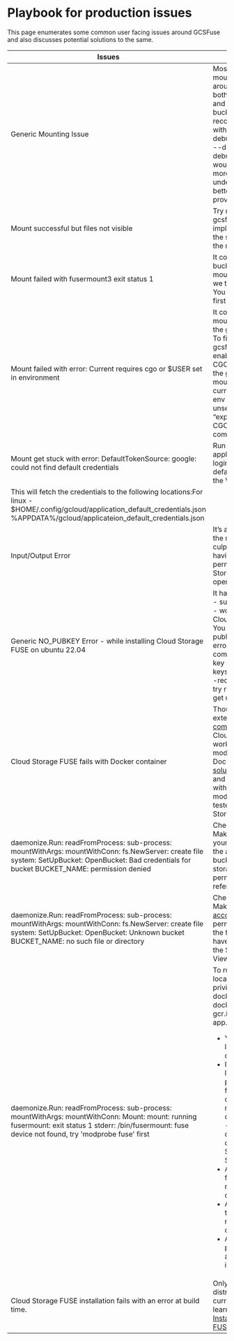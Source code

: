 # Playbook for production issues
This page enumerates some common user facing issues around GCSFuse and also discusses potential solutions to the same.

| Issues | Fix                                                                                                                                                                                                                                                                                                                                                                                                                                                                                                                                                                                                        |
|-----------|------------------------------------------------------------------------------------------------------------------------------------------------------------------------------------------------------------------------------------------------------------------------------------------------------------------------------------------------------------------------------------------------------------------------------------------------------------------------------------------------------------------------------------------------------------------------------------------------------------|
 | Generic Mounting Issue| Most of the common mount point issues are around permissions on both local mount point and the Cloud Storage bucket. It is highly recommended to retry with --foreground --debug_fuse --debug_fs --debug_gcs --debug_http flags which would provide much more detailed logs to understand the errors better and possibly provide a solution.                                                                                                                                                                                                                                                               |
 | Mount successful but files not visible | Try mounting the gcsfuse with --implicit-dir flag. Read the semantics to know the reasoning.                                                                                                                                                                                                                                                                                                                                                                                                                                                                                                               |
| Mount failed with fusermount3 exit status 1 | It comes when the bucket is already mounted in a folder and we try to mount it again. You need to unmount first and then remount                                                                                                                                                                                                                                                                                                                                                                                                                                                                           |
| Mount failed with error: Current requires cgo or $USER set in environment | It comes when we try mounting by building the gcsfuse codebase. To fix this, build the gcsfuse package by enabling the CGO_ENABLED flag in the go env and then mount back. Check the current value using - go env command. If it is unset, set this using - “export CGO_ENABLED=1” command.                                                                                                                                                                                                                                                                                                                |
 | Mount get stuck with error: DefaultTokenSource: google: could not find default credentials | Run “gcloud auth application-default login” command to fetch default credentials to the VM.                                                                                                                                                                                                                                                                                                                                                                                                                                                                                                                
This will fetch the credentials to the following locations:For linux - $HOME/.config/gcloud/application_default_credentials.json %APPDATA%/gcloud/applicateion_default_credentials.json |
| Input/Output Error | It’s a generic error, but the most probable culprit is the bucket not having the right permission for Cloud Storage FUSE to operate on. Ref - [here](https://stackoverflow.com/questions/36382704/gcsfuse-input-output-error)                                                                                                                                                                                                                                                                                                                                                                              |
| Generic NO_PUBKEY Error - while installing Cloud Storage FUSE on ubuntu 22.04 | It happens while running - sudo apt-get update - working on installing Cloud Storage FUSE. You just have to add the pubkey you get in the error using the below command: sudo apt-key adv --keyserver keyserver.ubuntu.com --recv-keys <PUBKEY> And then try running sudo apt-get update                                                                                                                                                                                                                                                                                                                   |
|Cloud Storage FUSE fails with Docker container| Though not tested extensively, the [community](https://stackoverflow.com/questions/65715624/permission-denied-with-gcsfuse-in-unprivileged-ubuntu-based-docker-container) reports that Cloud Storage FUSE works only in privileged mode when used with Docker. There are [solutions](https://cloud.google.com/iam/docs/service-account-overview) which exist and claim to do so without privileged mode, but these are not tested by the Cloud Storage FUSE team                                                                                                                                           |
| daemonize.Run: readFromProcess: sub-process: mountWithArgs: mountWithConn: fs.NewServer: create file system: SetUpBucket: OpenBucket: Bad credentials for bucket BUCKET_NAME: permission denied | Check the bucket name. Make sure it is within your project. Make sure the applied roles on the bucket  contain storage.objects.list permission. You can refer to them [here](https://cloud.google.com/storage/docs/access-control/iam-roles).                                                                                                                                                                                                                                                                                                                                                              
| daemonize.Run: readFromProcess: sub-process: mountWithArgs: mountWithConn: fs.NewServer: create file system: SetUpBucket: OpenBucket: Unknown bucket BUCKET_NAME: no such file or directory | Check the bucket name. Make sure the [service account](https://www.google.com/url?q=https://cloud.google.com/iam/docs/service-accounts&sa=D&source=docs&ust=1679992003850814&usg=AOvVaw3nJ6wNQK4FZdgm8gBTS82l) has permissions to access the files. It must at least have the permissions of the Storage Object Viewer role.                                                                                                                                                                                                                                                                               |
| daemonize.Run: readFromProcess: sub-process: mountWithArgs: mountWithConn: Mount: mount: running fusermount: exit status 1 stderr: /bin/fusermount: fuse device not found, try 'modprobe fuse' first | To run the container locally, add the --privilege flag to the docker run command: docker run --privileged  gcr.io/PROJECT/my-fs-app. <ul><li>You must create a local mount directory</li> <li>If you want all the logs from the mount process use the --foreground flag in combination with the mount command:gcsfuse --foreground --debug_gcs --debug_fuse $GCSFUSE_BUCKET $MNT_DIR & </li><li> Add --debug_http for HTTP request/response debug output.</li><li>Add --debug_fuse to enable fuse-related debugging output.</li><li>Add --debug_gcs to print GCS request and timing information.</li></ul> 
| Cloud Storage FUSE installation fails with an error at build time. | Only specific OS distributions are currently supported, learn more about [Installing Cloud Storage FUSE](https://github.com/GoogleCloudPlatform/gcsfuse/blob/master/docs/installing.md).                                                                                                                                                                                                                                                                                                                                                                                                                   |
